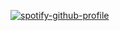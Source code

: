 [![spotify-github-profile](https://spotify-github-profile.kittinanx.com/api/view?uid=31srl2savws56dtpjqgtkbc5wphq&cover_image=true&theme=default&show_offline=false&background_color=121212&interchange=false&bar_color=f50a87)](https://github.com/kittinan/spotify-github-profile)


